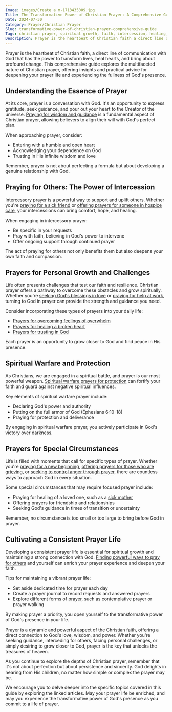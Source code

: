 ```yaml
---
Image: images/Create a m-1713435009.jpg
Title: The Transformative Power of Christian Prayer: A Comprehensive Guide
Date: 2024-07-30
Category: Prayer/Christian Prayer
Slug: transformative-power-of-christian-prayer-comprehensive-guide
Tags: christian prayer, spiritual growth, faith, intercession, healing, guidance, trust in God, overcoming challenges, prayer types, prayer benefits, pillar
Description: Prayer is the heartbeat of Christian faith a direct line of communication with God that has the power to transform lives heal hearts and bring about profound change This comprehensive guide explores the multifaceted nature of Christian prayer offering insights and practical advice for deepening your prayer life and experiencing
---
```





Prayer is the heartbeat of Christian faith, a direct line of communication with God that has the power to transform lives, heal hearts, and bring about profound change. This comprehensive guide explores the multifaceted nature of Christian prayer, offering insights and practical advice for deepening your prayer life and experiencing the fullness of God's presence.

## Understanding the Essence of Prayer

At its core, prayer is a conversation with God. It's an opportunity to express gratitude, seek guidance, and pour out your heart to the Creator of the universe. [Praying for wisdom and guidance](/ultimate-guide-praying-for-wisdom-and-guidance-from-god) is a fundamental aspect of Christian prayer, allowing believers to align their will with God's perfect plan.

When approaching prayer, consider:

- Entering with a humble and open heart
- Acknowledging your dependence on God
- Trusting in His infinite wisdom and love

Remember, prayer is not about perfecting a formula but about developing a genuine relationship with God.

## Praying for Others: The Power of Intercession

Intercessory prayer is a powerful way to support and uplift others. Whether you're [praying for a sick friend](/praying-for-a-sick-friend-discovering-hope-and-comfort-through-faith) or [offering prayers for someone in hospice care](/praying-for-someone-in-hospice-care-essential-christian-guide), your intercessions can bring comfort, hope, and healing.

When engaging in intercessory prayer:

- Be specific in your requests
- Pray with faith, believing in God's power to intervene
- Offer ongoing support through continued prayer

The act of praying for others not only benefits them but also deepens your own faith and compassion.

## Prayers for Personal Growth and Challenges

Life often presents challenges that test our faith and resilience. Christian prayer offers a pathway to overcome these obstacles and grow spiritually. Whether you're [seeking God's blessings in love](/seeking-gods-blessings-in-love-powerful-prayers-for-him) or [praying for help at work](/pray-for-help-at-work-effective-christian-strategies-for-success), turning to God in prayer can provide the strength and guidance you need.

Consider incorporating these types of prayers into your daily life:

- [Prayers for overcoming feelings of overwhelm](/5-powerful-prayers-for-overcoming-feelings-of-overwhelm)
- [Prayers for healing a broken heart](/healing-prayers-for-a-broken-heart-finding-peace-and-comfort-in-gods-love)
- [Prayers for trusting in God](/5-powerful-prayers-for-trust-in-god-strengthen-your-faith-today)

Each prayer is an opportunity to grow closer to God and find peace in His presence.

## Spiritual Warfare and Protection

As Christians, we are engaged in a spiritual battle, and prayer is our most powerful weapon. [Spiritual warfare prayers for protection](/ultimate-spiritual-warfare-prayers-for-protection-powerful-strategies-for-christian-defense) can fortify your faith and guard against negative spiritual influences.

Key elements of spiritual warfare prayer include:

- Declaring God's power and authority
- Putting on the full armor of God (Ephesians 6:10-18)
- Praying for protection and deliverance

By engaging in spiritual warfare prayer, you actively participate in God's victory over darkness.

## Prayers for Special Circumstances

Life is filled with moments that call for specific types of prayer. Whether you're [praying for a new beginning](/powerful-prayer-for-christian-new-beginnings-find-hope-and-renewal), [offering prayers for those who are grieving](/praying-for-grief-how-to-support-those-who-have-experienced-loss), or [seeking to control anger through prayer](/christian-prayer-for-anger-discovering-peace-and-patience-in-gods-grace), there are countless ways to approach God in every situation.

Some special circumstances that may require focused prayer include:

- Praying for healing of a loved one, such as a [sick mother](/powerful-prayer-for-healing-a-sick-mother)
- Offering prayers for friendship and relationships
- Seeking God's guidance in times of transition or uncertainty

Remember, no circumstance is too small or too large to bring before God in prayer.

## Cultivating a Consistent Prayer Life

Developing a consistent prayer life is essential for spiritual growth and maintaining a strong connection with God. [Finding powerful ways to pray for others](/powerful-ways-to-pray-for-someone-a-christians-guide-to-intercessory-power) and yourself can enrich your prayer experience and deepen your faith.

Tips for maintaining a vibrant prayer life:

- Set aside dedicated time for prayer each day
- Create a prayer journal to record requests and answered prayers
- Explore different forms of prayer, such as contemplative prayer or prayer walking

By making prayer a priority, you open yourself to the transformative power of God's presence in your life.



Prayer is a dynamic and powerful aspect of the Christian faith, offering a direct connection to God's love, wisdom, and power. Whether you're seeking guidance, interceding for others, facing personal challenges, or simply desiring to grow closer to God, prayer is the key that unlocks the treasures of heaven.

As you continue to explore the depths of Christian prayer, remember that it's not about perfection but about persistence and sincerity. God delights in hearing from His children, no matter how simple or complex the prayer may be.

We encourage you to delve deeper into the specific topics covered in this guide by exploring the linked articles. May your prayer life be enriched, and may you experience the transformative power of God's presence as you commit to a life of prayer.